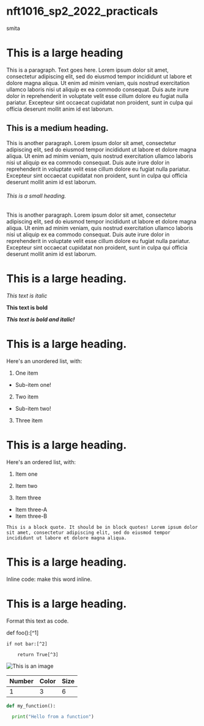 # nft1016_sp2_2022_practicals

smita

# This is a large heading

This is a paragraph. Text goes here. Lorem ipsum dolor sit amet, consectetur adipiscing elit, sed do eiusmod tempor incididunt ut labore et dolore magna aliqua. Ut enim ad minim veniam, quis nostrud exercitation ullamco laboris nisi ut aliquip ex ea commodo consequat. Duis aute irure dolor in reprehenderit in voluptate velit esse cillum dolore eu fugiat nulla pariatur. Excepteur sint occaecat cupidatat non proident, sunt in culpa qui officia deserunt mollit anim id est laborum.

## This is a medium heading. 


This is another paragraph. Lorem ipsum dolor sit amet, consectetur adipiscing elit, sed do eiusmod tempor incididunt ut labore et dolore magna aliqua. Ut enim ad minim veniam, quis nostrud exercitation ullamco laboris nisi ut aliquip ex ea commodo consequat. Duis aute irure dolor in reprehenderit in voluptate velit esse cillum dolore eu fugiat nulla pariatur. Excepteur sint occaecat cupidatat non proident, sunt in culpa qui officia deserunt mollit anim id est laborum.

###### This is a small heading. 


This is another paragraph. Lorem ipsum dolor sit amet, consectetur adipiscing elit, sed do eiusmod tempor incididunt ut labore et dolore magna aliqua. Ut enim ad minim veniam, quis nostrud exercitation ullamco laboris nisi ut aliquip ex ea commodo consequat. Duis aute irure dolor in reprehenderit in voluptate velit esse cillum dolore eu fugiat nulla pariatur. Excepteur sint occaecat cupidatat non proident, sunt in culpa qui officia deserunt mollit anim id est laborum.

# This is a large heading. 


*This text is italic*


**This text is bold**


***This text is bold and italic!***


# This is a large heading. 

Here's an unordered list, with:


1. One item
 - Sub-item one!

2. Two item
 - Sub-item two!

3. Three item

# This is a large heading. 


Here's an ordered list, with:


1. Item one

2. Item two

3. Item three
 - Item three-A
  - Item three-B

```
This is a block quote. It should be in block quotes! Lorem ipsum dolor sit amet, consectetur adipiscing elit, sed do eiusmod tempor incididunt ut labore et dolore magna aliqua.
```

# This is a large heading. 


Inline code: make this word inline. 


# This is a large heading. 


Format this text as code. 


def foo():[^1]

    if not bar:[^2]

        return True[^3]


![This is an image](https://commons.wikimedia.org/wiki/File:Kismet-IMG_6007-black.jpg)

|Number|Color|Size|
|------|-----|----|
|   1  |  3  |  6 |



```python
def my_function():

  print("Hello from a function")
```
